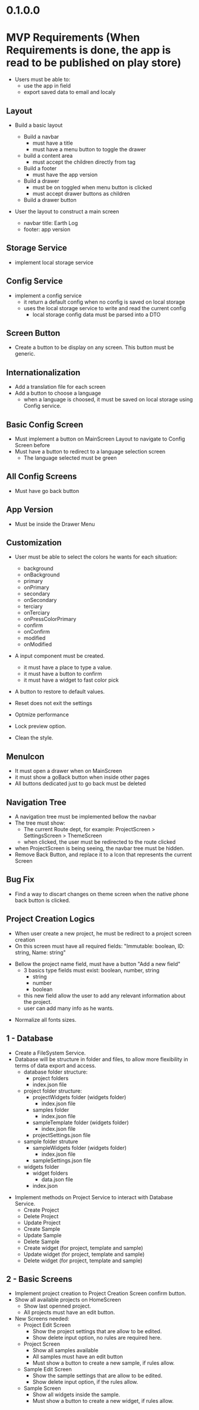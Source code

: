 # 0.1.0.0

# MVP Requirements (When Requirements is done, the app is read to be published on play store)

- Users must be able to:
    - use the app in field
    - export saved data to email and localy

## Layout

+ Build a basic layout
    + Build a navbar
        + must have a title
        + must have a menu button to toggle the drawer
    + build a content area
        + must accept the children directly from <Layout /> tag
    + Build a footer
        + must have the app version
    + Build a drawer
        + must be on toggled when menu button is clicked
        + must accept drawer buttons as children
    + Build a drawer button

+ User the layout to construct a main screen
    + navbar title: Earth Log
    + footer: app version

## Storage Service

+ implement local storage service

## Config Service

+ implement a config service
    + it return a default config when no config is saved on local storage
    + uses the local storage service to write and read the current config
        + local storage config data must be parsed into a DTO

## Screen Button

+ Create a button to be display on any screen. This button must be generic.

## Internationalization

+ Add a translation file for each screen
+ Add a button to choose a language
    + when a language is choosed, it must be saved on local storage using Config service.

## Basic Config Screen

+ Must implement a button on MainScreen Layout to navigate to Config Screen before
+ Must have a button to redirect to a language selection screen
    + The language selected must be green

## All Config Screens

+ Must have go back button 

## App Version

+ Must be inside the Drawer Menu

## Customization

+ User must be able to select the colors he wants for each situation:
    + background
    + onBackground
    + primary
    + onPrimary
    + secondary
    + onSecondary
    + terciary
    + onTerciary
    + onPressColorPrimary
    + confirm
    + onConfirm
    + modified
    + onModified

+ A input component must be created.
    + it must have a place to type a value.
    + it must have a button to confirm
    + it must have a widget to fast color pick

+ A button to restore to default values.
+ Reset does not exit the settings
+ Optmize performance
+ Lock preview option.
+ Clean the style.

## MenuIcon

+ It must open a drawer when on MainScreen
+ it must show a goBack button when inside other pages
+ All buttons dedicated just to go back must be deleted

## Navigation Tree

+ A navigation tree must be implemented bellow the navbar
+ The tree must show:
    + The current Route dept, for example: ProjectScreen > SettingsScreen > ThemeScreen
    + when clicked, the user must be redirected to the route clicked
+ when ProjectScreen is being seeing, the navbar tree must be hidden.
+ Remove Back Button, and replace it to a Icon that represents the current Screen

## Bug Fix

+ Find a way to discart changes on theme screen when the native phone back button is clicked.

## Project Creation Logics

+ When user create a new project, he must be redirect to a project screen creation
+ On this screen must have all required fields: "Immutable: boolean, ID: string, Name: string"
- Bellow the project name field, must have a button "Add a new field"
    - 3 basics type fields must exist: boolean, number, string
        + string
        + number
        + boolean
    + this new field allow the user to add any relevant information about the project.
    + user can add many info as he wants.
+ Normalize all fonts sizes.

## 1 - Database

+ Create a FileSystem Service.
+ Database will be structure in folder and files, to allow more flexibility in terms of data export and access.
    + database folder structure:
        + project folders
        + index.json file
    + project folder structure:
        + projectWidgets folder (widgets folder)
            + index.json file
        + samples folder
            + index.json file
        + sampleTemplate folder (widgets folder)
            + index.json file
        + projectSettings.json file
    + sample folder struture
        + sampleWidgets folder (widgets folder)
            + index.json file
        + sampleSettings.json file
    + widgets folder
        + widget folders
            + data.json file
        + index.json

- Implement methods on Project Service to interact with Database Service.
    + Create Project
    + Delete Project
    + Update Project
    - Create Sample
    - Update Sample
    - Delete Sample
    - Create widget (for project, template and sample)
    - Update widget (for project, template and sample)
    - Delete widget (for project, template and sample)

## 2 - Basic Screens

- Implement project creation to Project Creation Screen confirm button.
- Show all available projects on HomeScreen
    - Show last openned project.
    - All projects must have an edit button.
- New Screens needed:
    - Project Edit Screen
        - Show the project settings that are allow to be edited.
        - Show delete input option, no rules are required here.
    - Project Screen
        - Show all samples available
        - All samples must have an edit button
        - Must show a button to create a new sample, if rules allow.
    - Sample Edit Screen
        - Show the sample settings that are allow to be edited.
        - Show delete input option, if the rules allow.
    - Sample Screen
        - Show all widgets inside the sample.
        - Must show a button to create a new widget, if rules allow.